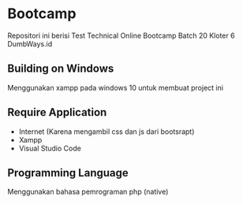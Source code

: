 # Bootcamp
Repositori ini berisi Test Technical Online Bootcamp Batch 20 Kloter 6 DumbWays.id

## Building on Windows
Menggunakan xampp pada windows 10 untuk membuat project ini

## Require Application
- Internet (Karena mengambil css dan js dari bootsrapt)
- Xampp
- Visual Studio Code

## Programming Language
Menggunakan bahasa pemrograman php (native)
